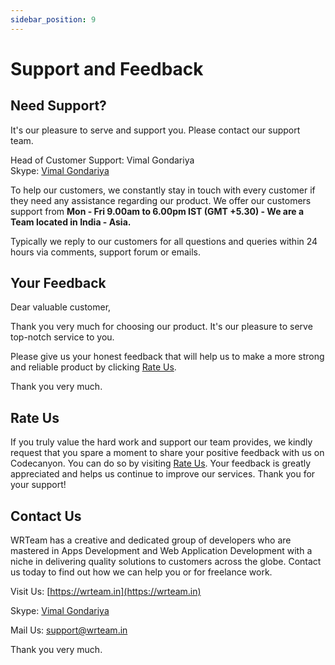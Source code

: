 ```yaml
---
sidebar_position: 9
---
```


# Support and Feedback

## Need Support?

It's our pleasure to serve and support you. Please contact our support team.

Head of Customer Support: Vimal Gondariya  
Skype: [Vimal Gondariya](https://join.skype.com/invite/BZ8brCpb7far)

To help our customers, we constantly stay in touch with every customer if they need any assistance regarding our product. We offer our customers support from **Mon - Fri 9.00am to 6.00pm IST (GMT +5.30) - We are a Team located in India - Asia.**

Typically we reply to our customers for all questions and queries within 24 hours via comments, support forum or emails.

## Your Feedback

Dear valuable customer,

Thank you very much for choosing our product. It's our pleasure to serve top-notch service to you.

Please give us your honest feedback that will help us to make a more strong and reliable product by clicking [Rate Us](https://codecanyon.net/downloads).

Thank you very much.

## Rate Us

If you truly value the hard work and support our team provides, we kindly request that you spare a moment to share your positive feedback with us on Codecanyon. You can do so by visiting [Rate Us](https://codecanyon.net/downloads). Your feedback is greatly appreciated and helps us continue to improve our services. Thank you for your support!

## Contact Us

WRTeam has a creative and dedicated group of developers who are mastered in Apps Development and Web Application Development with a niche in delivering quality solutions to customers across the globe. Contact us today to find out how we can help you or for freelance work.

Visit Us: [https://wrteam.in](https://wrteam.in)

Skype: [Vimal Gondariya](https://join.skype.com/invite/BZ8brCpb7far)

Mail Us: support@wrteam.in

Thank you very much.
